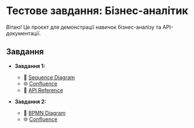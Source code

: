 # Тестове завдання: Бізнес-аналітик

Вітаю! Це проєкт для демонстрації навичок бізнес-аналізу та API-документації.

## Завдання

- **Завдання 1:**
  - 📄 [Sequence Diagram](task-1/sequence-diagram-1.pdf)
  - 🌐 [Confluence](https://maksimkulik.atlassian.net/wiki/x/E4BaAQ)
  - 📘 [API Reference](task-1/api-reference.md)

- **Завдання 2:**
  - 📄 [BPMN Diagram](task-2/sequence-diagram-2.pdf)
  - 🌐 [Confluence](https://maksimkulik.atlassian.net/wiki/x/AgBQAQ)